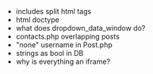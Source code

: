 - includes split html tags
- html doctype
- what does dropdown_data_window do?
- contacts.php overlapping posts
- "none" username in Post.php
- strings as bool in DB
- why is everything an iframe?
